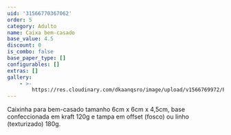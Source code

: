 ```yaml
---
uid: '31566770367062'
order: 5
category: Adulto
name: Caixa bem-casado
base_value: 4.5
discount: 0
is_combo: false
base_paper_type: []
configurables: []
extras: []
gallery:
    - >-
        https://res.cloudinary.com/dkaanqsro/image/upload/v1566769972/Papelaria%20adulto/Caixa_para_bem-casado_p93wfe.jpg
---
```


Caixinha para bem-casado tamanho 6cm x 6cm x 4,5cm, base confeccionada em
kraft 120g e tampa em offset (fosco) ou linho (texturizado) 180g.
